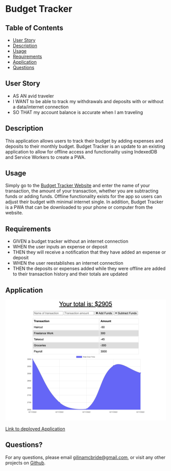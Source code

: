 # Budget Tracker

## Table of Contents

- [User Story](#user-story)
- [Description](#description)
- [Usage](#usage)
- [Requirements](#requirements)
- [Application](#application)
- [Questions](#questions)

## User Story

- AS AN avid traveler
- I WANT to be able to track my withdrawals and deposits with or without a data/internet connection
- SO THAT my account balance is accurate when I am traveling

## Description

This application allows users to track their budget by adding expenses and deposits to their monthly budget. Budget Tracker is an update to an existing application to allow for offline access and functionality using IndexedDB and Service Workers to create a PWA.

## Usage

Simply go to the [Budget Tracker Website](https://safe-fjord-55271.herokuapp.com/) and enter the name of your transaction, the amount of your transaction, whether you are subtracting funds or adding funds. Offline functionality exists for the app so users can adjust their budget with minimal internet single. In addition, Budget Tracker is a PWA that can be downloaded to your phone or computer from the website.

## Requirements

- GIVEN a budget tracker without an internet connection
- WHEN the user inputs an expense or deposit
- THEN they will receive a notification that they have added an expense or deposit
- WHEN the user reestablishes an internet connection
- THEN the deposits or expenses added while they were offline are added to their transaction history and their totals are updated

## Application

![Screenshot of application](./public/screenshot.png)

[Link to deployed Application](https://safe-fjord-55271.herokuapp.com/)

## Questions?

For any questions, please email gilinamcbride@gmail.com, or visit any other projects on [Github](github.com/gilinamcbride).
